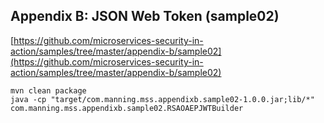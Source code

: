## Appendix B: JSON Web Token (sample02)

[https://github.com/microservices-security-in-action/samples/tree/master/appendix-b/sample02](https://github.com/microservices-security-in-action/samples/tree/master/appendix-b/sample02)
```
mvn clean package
java -cp "target/com.manning.mss.appendixb.sample02-1.0.0.jar;lib/*"  com.manning.mss.appendixb.sample02.RSAOAEPJWTBuilder
```